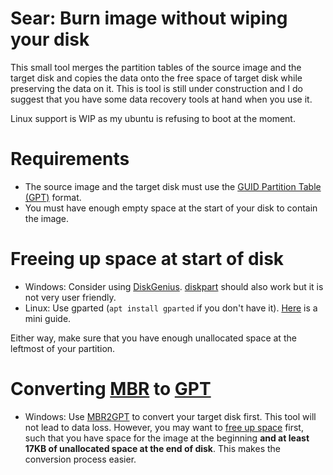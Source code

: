 # Sear: Burn image without wiping your disk

This small tool merges the partition tables of the source image and the target disk and copies the data onto the free space of target disk while preserving the data on it.
This is tool is still under construction and I do suggest that you have some data recovery tools at hand when you use it. 

Linux support is WIP as my ubuntu is refusing to boot at the moment.

# Requirements

- The source image and the target disk must use the [GUID Partition Table (GPT)](https://de.wikipedia.org/wiki/GUID_Partition_Table) format. 
- You must have enough empty space at the start of your disk to contain the image.

# Freeing up space at start of disk 

- Windows:
Consider using [DiskGenius](https://www.diskgenius.com/). [diskpart](https://learn.microsoft.com/en-us/windows-server/administration/windows-commands/diskpart) should also work but it is not very user friendly.
- Linux:
Use gparted (`apt install gparted` if you don't have it). [Here](https://gparted.org/display-doc.php%3Fname%3Dmoving-space-between-partitions) is a mini guide.

Either way, make sure that you have enough unallocated space at the leftmost of your partition.

# Converting [MBR](https://de.wikipedia.org/wiki/Master_Boot_Record) to [GPT](https://gparted.org/display-doc.php%3Fname%3Dmoving-space-between-partitions)

- Windows:
Use [MBR2GPT](https://learn.microsoft.com/en-us/windows/deployment/mbr-to-gpt) to convert your target disk first. This tool will not lead to data loss. However, you may want to [free up space](Freeing-up-space-at-start-of-disk) first, such that you have space for the image at the beginning **and at least 17KB of unallocated space at the end of disk**. This makes the conversion process easier.



